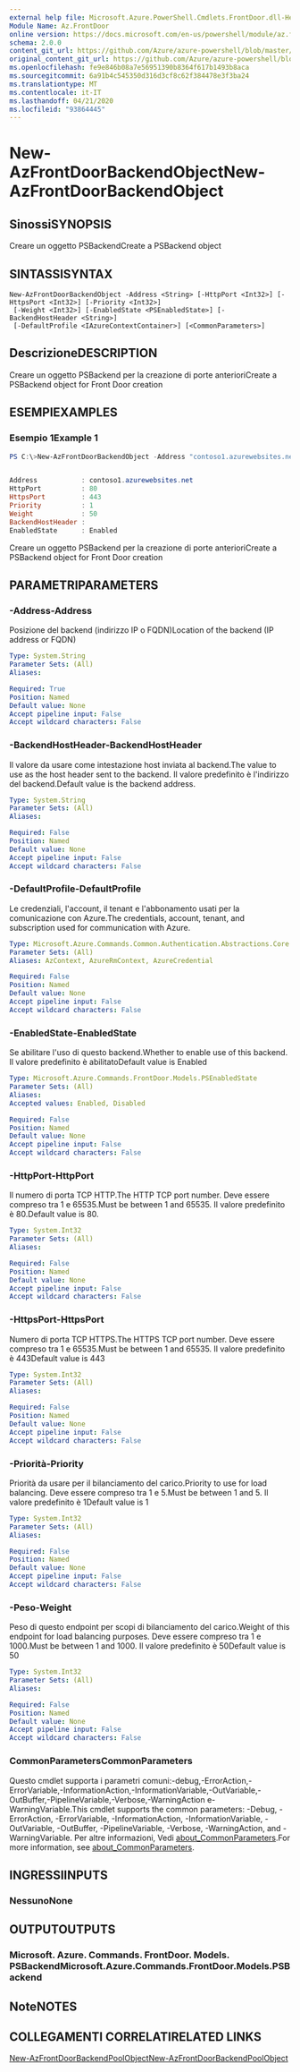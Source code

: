 ```yaml
---
external help file: Microsoft.Azure.PowerShell.Cmdlets.FrontDoor.dll-Help.xml
Module Name: Az.FrontDoor
online version: https://docs.microsoft.com/en-us/powershell/module/az.frontdoor/new-azfrontdoorbackendobject
schema: 2.0.0
content_git_url: https://github.com/Azure/azure-powershell/blob/master/src/FrontDoor/FrontDoor/help/New-AzFrontDoorBackendObject.md
original_content_git_url: https://github.com/Azure/azure-powershell/blob/master/src/FrontDoor/FrontDoor/help/New-AzFrontDoorBackendObject.md
ms.openlocfilehash: fe9e846b08a7e56951390b8364f617b1493b8aca
ms.sourcegitcommit: 6a91b4c545350d316d3cf8c62f384478e3f3ba24
ms.translationtype: MT
ms.contentlocale: it-IT
ms.lasthandoff: 04/21/2020
ms.locfileid: "93864445"
---
```

# <span data-ttu-id="bdc3c-101">New-AzFrontDoorBackendObject</span><span class="sxs-lookup"><span data-stu-id="bdc3c-101">New-AzFrontDoorBackendObject</span></span>

## <span data-ttu-id="bdc3c-102">Sinossi</span><span class="sxs-lookup"><span data-stu-id="bdc3c-102">SYNOPSIS</span></span>
<span data-ttu-id="bdc3c-103">Creare un oggetto PSBackend</span><span class="sxs-lookup"><span data-stu-id="bdc3c-103">Create a PSBackend object</span></span>

## <span data-ttu-id="bdc3c-104">SINTASSI</span><span class="sxs-lookup"><span data-stu-id="bdc3c-104">SYNTAX</span></span>

```
New-AzFrontDoorBackendObject -Address <String> [-HttpPort <Int32>] [-HttpsPort <Int32>] [-Priority <Int32>]
 [-Weight <Int32>] [-EnabledState <PSEnabledState>] [-BackendHostHeader <String>]
 [-DefaultProfile <IAzureContextContainer>] [<CommonParameters>]
```

## <span data-ttu-id="bdc3c-105">Descrizione</span><span class="sxs-lookup"><span data-stu-id="bdc3c-105">DESCRIPTION</span></span>
<span data-ttu-id="bdc3c-106">Creare un oggetto PSBackend per la creazione di porte anteriori</span><span class="sxs-lookup"><span data-stu-id="bdc3c-106">Create a PSBackend object for Front Door creation</span></span>

## <span data-ttu-id="bdc3c-107">ESEMPI</span><span class="sxs-lookup"><span data-stu-id="bdc3c-107">EXAMPLES</span></span>

### <span data-ttu-id="bdc3c-108">Esempio 1</span><span class="sxs-lookup"><span data-stu-id="bdc3c-108">Example 1</span></span>
```powershell
PS C:\>New-AzFrontDoorBackendObject -Address "contoso1.azurewebsites.net"


Address           : contoso1.azurewebsites.net
HttpPort          : 80
HttpsPort         : 443
Priority          : 1
Weight            : 50
BackendHostHeader :
EnabledState      : Enabled
```

<span data-ttu-id="bdc3c-109">Creare un oggetto PSBackend per la creazione di porte anteriori</span><span class="sxs-lookup"><span data-stu-id="bdc3c-109">Create a PSBackend object for Front Door creation</span></span>

## <span data-ttu-id="bdc3c-110">PARAMETRI</span><span class="sxs-lookup"><span data-stu-id="bdc3c-110">PARAMETERS</span></span>

### <span data-ttu-id="bdc3c-111">-Address</span><span class="sxs-lookup"><span data-stu-id="bdc3c-111">-Address</span></span>
<span data-ttu-id="bdc3c-112">Posizione del backend (indirizzo IP o FQDN)</span><span class="sxs-lookup"><span data-stu-id="bdc3c-112">Location of the backend (IP address or FQDN)</span></span>

```yaml
Type: System.String
Parameter Sets: (All)
Aliases:

Required: True
Position: Named
Default value: None
Accept pipeline input: False
Accept wildcard characters: False
```

### <span data-ttu-id="bdc3c-113">-BackendHostHeader</span><span class="sxs-lookup"><span data-stu-id="bdc3c-113">-BackendHostHeader</span></span>
<span data-ttu-id="bdc3c-114">Il valore da usare come intestazione host inviata al backend.</span><span class="sxs-lookup"><span data-stu-id="bdc3c-114">The value to use as the host header sent to the backend.</span></span> <span data-ttu-id="bdc3c-115">Il valore predefinito è l'indirizzo del backend.</span><span class="sxs-lookup"><span data-stu-id="bdc3c-115">Default value is the backend address.</span></span>

```yaml
Type: System.String
Parameter Sets: (All)
Aliases:

Required: False
Position: Named
Default value: None
Accept pipeline input: False
Accept wildcard characters: False
```

### <span data-ttu-id="bdc3c-116">-DefaultProfile</span><span class="sxs-lookup"><span data-stu-id="bdc3c-116">-DefaultProfile</span></span>
<span data-ttu-id="bdc3c-117">Le credenziali, l'account, il tenant e l'abbonamento usati per la comunicazione con Azure.</span><span class="sxs-lookup"><span data-stu-id="bdc3c-117">The credentials, account, tenant, and subscription used for communication with Azure.</span></span>

```yaml
Type: Microsoft.Azure.Commands.Common.Authentication.Abstractions.Core.IAzureContextContainer
Parameter Sets: (All)
Aliases: AzContext, AzureRmContext, AzureCredential

Required: False
Position: Named
Default value: None
Accept pipeline input: False
Accept wildcard characters: False
```

### <span data-ttu-id="bdc3c-118">-EnabledState</span><span class="sxs-lookup"><span data-stu-id="bdc3c-118">-EnabledState</span></span>
<span data-ttu-id="bdc3c-119">Se abilitare l'uso di questo backend.</span><span class="sxs-lookup"><span data-stu-id="bdc3c-119">Whether to enable use of this backend.</span></span> <span data-ttu-id="bdc3c-120">Il valore predefinito è abilitato</span><span class="sxs-lookup"><span data-stu-id="bdc3c-120">Default value is Enabled</span></span>

```yaml
Type: Microsoft.Azure.Commands.FrontDoor.Models.PSEnabledState
Parameter Sets: (All)
Aliases:
Accepted values: Enabled, Disabled

Required: False
Position: Named
Default value: None
Accept pipeline input: False
Accept wildcard characters: False
```

### <span data-ttu-id="bdc3c-121">-HttpPort</span><span class="sxs-lookup"><span data-stu-id="bdc3c-121">-HttpPort</span></span>
<span data-ttu-id="bdc3c-122">Il numero di porta TCP HTTP.</span><span class="sxs-lookup"><span data-stu-id="bdc3c-122">The HTTP TCP port number.</span></span>
<span data-ttu-id="bdc3c-123">Deve essere compreso tra 1 e 65535.</span><span class="sxs-lookup"><span data-stu-id="bdc3c-123">Must be between 1 and 65535.</span></span>
<span data-ttu-id="bdc3c-124">Il valore predefinito è 80.</span><span class="sxs-lookup"><span data-stu-id="bdc3c-124">Default value is 80.</span></span>

```yaml
Type: System.Int32
Parameter Sets: (All)
Aliases:

Required: False
Position: Named
Default value: None
Accept pipeline input: False
Accept wildcard characters: False
```

### <span data-ttu-id="bdc3c-125">-HttpsPort</span><span class="sxs-lookup"><span data-stu-id="bdc3c-125">-HttpsPort</span></span>
<span data-ttu-id="bdc3c-126">Numero di porta TCP HTTPS.</span><span class="sxs-lookup"><span data-stu-id="bdc3c-126">The HTTPS TCP port number.</span></span>
<span data-ttu-id="bdc3c-127">Deve essere compreso tra 1 e 65535.</span><span class="sxs-lookup"><span data-stu-id="bdc3c-127">Must be between 1 and 65535.</span></span>
<span data-ttu-id="bdc3c-128">Il valore predefinito è 443</span><span class="sxs-lookup"><span data-stu-id="bdc3c-128">Default value is 443</span></span>

```yaml
Type: System.Int32
Parameter Sets: (All)
Aliases:

Required: False
Position: Named
Default value: None
Accept pipeline input: False
Accept wildcard characters: False
```

### <span data-ttu-id="bdc3c-129">-Priorità</span><span class="sxs-lookup"><span data-stu-id="bdc3c-129">-Priority</span></span>
<span data-ttu-id="bdc3c-130">Priorità da usare per il bilanciamento del carico.</span><span class="sxs-lookup"><span data-stu-id="bdc3c-130">Priority to use for load balancing.</span></span>
<span data-ttu-id="bdc3c-131">Deve essere compreso tra 1 e 5.</span><span class="sxs-lookup"><span data-stu-id="bdc3c-131">Must be between 1 and 5.</span></span>
<span data-ttu-id="bdc3c-132">Il valore predefinito è 1</span><span class="sxs-lookup"><span data-stu-id="bdc3c-132">Default value is 1</span></span>

```yaml
Type: System.Int32
Parameter Sets: (All)
Aliases:

Required: False
Position: Named
Default value: None
Accept pipeline input: False
Accept wildcard characters: False
```

### <span data-ttu-id="bdc3c-133">-Peso</span><span class="sxs-lookup"><span data-stu-id="bdc3c-133">-Weight</span></span>
<span data-ttu-id="bdc3c-134">Peso di questo endpoint per scopi di bilanciamento del carico.</span><span class="sxs-lookup"><span data-stu-id="bdc3c-134">Weight of this endpoint for load balancing purposes.</span></span>
<span data-ttu-id="bdc3c-135">Deve essere compreso tra 1 e 1000.</span><span class="sxs-lookup"><span data-stu-id="bdc3c-135">Must be between 1 and 1000.</span></span>
<span data-ttu-id="bdc3c-136">Il valore predefinito è 50</span><span class="sxs-lookup"><span data-stu-id="bdc3c-136">Default value is 50</span></span>

```yaml
Type: System.Int32
Parameter Sets: (All)
Aliases:

Required: False
Position: Named
Default value: None
Accept pipeline input: False
Accept wildcard characters: False
```

### <span data-ttu-id="bdc3c-137">CommonParameters</span><span class="sxs-lookup"><span data-stu-id="bdc3c-137">CommonParameters</span></span>
<span data-ttu-id="bdc3c-138">Questo cmdlet supporta i parametri comuni:-debug,-ErrorAction,-ErrorVariable,-InformationAction,-InformationVariable,-OutVariable,-OutBuffer,-PipelineVariable,-Verbose,-WarningAction e-WarningVariable.</span><span class="sxs-lookup"><span data-stu-id="bdc3c-138">This cmdlet supports the common parameters: -Debug, -ErrorAction, -ErrorVariable, -InformationAction, -InformationVariable, -OutVariable, -OutBuffer, -PipelineVariable, -Verbose, -WarningAction, and -WarningVariable.</span></span> <span data-ttu-id="bdc3c-139">Per altre informazioni, Vedi [about_CommonParameters](http://go.microsoft.com/fwlink/?LinkID=113216).</span><span class="sxs-lookup"><span data-stu-id="bdc3c-139">For more information, see [about_CommonParameters](http://go.microsoft.com/fwlink/?LinkID=113216).</span></span>

## <span data-ttu-id="bdc3c-140">INGRESSI</span><span class="sxs-lookup"><span data-stu-id="bdc3c-140">INPUTS</span></span>

### <span data-ttu-id="bdc3c-141">Nessuno</span><span class="sxs-lookup"><span data-stu-id="bdc3c-141">None</span></span>

## <span data-ttu-id="bdc3c-142">OUTPUT</span><span class="sxs-lookup"><span data-stu-id="bdc3c-142">OUTPUTS</span></span>

### <span data-ttu-id="bdc3c-143">Microsoft. Azure. Commands. FrontDoor. Models. PSBackend</span><span class="sxs-lookup"><span data-stu-id="bdc3c-143">Microsoft.Azure.Commands.FrontDoor.Models.PSBackend</span></span>

## <span data-ttu-id="bdc3c-144">Note</span><span class="sxs-lookup"><span data-stu-id="bdc3c-144">NOTES</span></span>

## <span data-ttu-id="bdc3c-145">COLLEGAMENTI CORRELATI</span><span class="sxs-lookup"><span data-stu-id="bdc3c-145">RELATED LINKS</span></span>

[<span data-ttu-id="bdc3c-146">New-AzFrontDoorBackendPoolObject</span><span class="sxs-lookup"><span data-stu-id="bdc3c-146">New-AzFrontDoorBackendPoolObject</span></span>](./New-AzFrontDoorBackendPoolObject.md)
